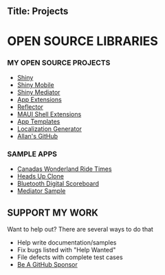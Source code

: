 Title: Projects
---

# OPEN SOURCE LIBRARIES

### MY OPEN SOURCE PROJECTS

* [Shiny](https://shinylib.net)
* [Shiny Mobile](https://github.com/shinyorg/shiny)
* [Shiny Mediator](https://github.com/shinyorg/mediator)
* [App Extensions](https://github.com/shinyorg/extensions)
* [Reflector](https://github.com/shinyorg/reflector)
* [MAUI Shell Extensions](https://github.com/shinyorg/maui)
* [App Templates](https://github.com/shinyorg/templates)
* [Localization Generator](https://github.com/shinyorg/localizegen)
* [Allan's GitHub](https://github.com/aritchie)

### SAMPLE APPS
* [Canadas Wonderland Ride Times](https://github.com/shinyorg/wonderland)
* [Heads Up Clone](https://github.com/gonedotnet/headsup)
* [Bluetooth Digital Scoreboard](https://github.com/aritchie/digitalscoreboard)
* [Mediator Sample](https://github.com/shinyorg/mediatorsample)

## SUPPORT MY WORK

Want to help out?  There are several ways to do that

* Help write documentation/samples
* Fix bugs listed with "Help Wanted"
* File defects with complete test cases
* [Be A GitHub Sponsor](https://github.com/sponsors/aritchie)
